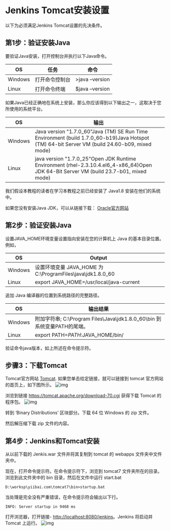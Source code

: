 # Jenkins Tomcat安装设置

以下为必须满足Jenkins Tomcat设置的先决条件。

## 第1步：验证安装Java

要验证Java安装，打开控制台并执行以下Java命令。

| OS      | 任务      | 命令              |
| ------- | ------- | --------------- |
| Windows | 打开命令控制台 | \>java –version |
| Linux   | 打开命令终端  | $java –version  |

如果Java已经正确地在系统上安装，那么你应该得到以下输出之一，这取决于您所使用的系统平台。

| OS      | 输出                                       |
| ------- | ---------------------------------------- |
| Windows | Java version "1.7.0_60"Java (TM) SE Run Time Environment (build 1.7.0_60-b19)Java Hotspot (TM) 64-bit Server VM (build 24.60-b09, mixed mode) |
| Linux   | java version "1.7.0_25"Open JDK Runtime Environment (rhel-2.3.10.4.el6_4-x86_64)Open JDK 64-Bit Server VM (build 23.7-b01, mixed mode) |

我们假设本教程的读者在学习本教程之前已经安装了 Java1.8 安装在他们的系统中。

如果您没有安装Java JDK，可以从链接下载： [Oracle官方网站](http://www.oracle.com/technetwork/java/javase/downloads/jdk7-downloads-1880260.html)

## 第2步：验证安装Java

设置JAVA_HOME环境变量设置指向安装在您的计算机上 Java 的基本目录位置。 例如，

| OS      | Output                                   |
| ------- | ---------------------------------------- |
| Windows | 设置环境变量 JAVA_HOME 为 C:\ProgramFiles\java\jdk1.8.0_60 |
| Linux   | export JAVA_HOME=/usr/local/java-current |

追加 Java 编译器的位置到系统路径的完整路径。

| OS      | 输出结果                                     |
| ------- | ---------------------------------------- |
| Windows | 附加字符串; C:\Program Files\Java\jdk1.8.0_60\bin 到系统变量PATH的尾端。 |
| Linux   | export PATH=$PATH:$JAVA_HOME/bin/        |

验证命令java版本，如上所述在命令提示符。

## 步骤3：下载Tomcat

Tomcat官方网站 [Tomcat](http://tomcat.apache.org/). 如果您单击给定链接，就可以链接到 tomcat 官方网站的首页上，如下图所示。
![img](http://www.yiibai.com/uploads/tutorial/20151229/1-1512291QQ2W0.jpg)

浏览到链接 <https://tomcat.apache.org/download-70.cgi> 获得下载 Tomcat 的程序包。
![img](http://www.yiibai.com/uploads/tutorial/20151229/1-1512291QTH91.jpg)

转到 ‘Binary Distributions’ 区块部分。下载 64 位 Windows 的 zip 文件。

然后解压缩下载 zip 文件的内容。

## 第4步：Jenkins和Tomcat安装

从以前下载的 Jenkis.war 文件并将其复制到 tomcat 的 webapps 文件夹中文件夹中。

现在，打开命令提示符。在命令提示符下，浏览到 tomcat7 文件夹所在的目录。浏览到此文件夹中的 bin 目录，然后在文件中运行 start.bat 

```
D:\worksp\yiibai.com\tomcat7\bin>startup.bat
```

当处理是完全没有严重错误，在命令提示符会输出以下行。

```
INFO: Server startup in 9468 ms
```

打开浏览器，打开链接- <http://localhost:8080/jenkins>。Jenkins 将启动并 Tomcat 上运行。
![img](http://www.yiibai.com/uploads/tutorial/20151229/1-1512291Q930103.png)